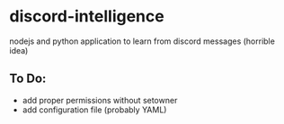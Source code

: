 # discord-intelligence
nodejs and python application to learn from discord messages (horrible idea)

## To Do:
 * add proper permissions without setowner
 * add configuration file (probably YAML)